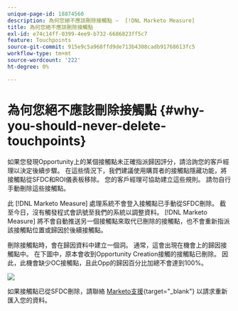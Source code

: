 ```yaml
---
unique-page-id: 18874560
description: 為何您絕不應該刪除接觸點 —  [!DNL Marketo Measure]
title: 為何您絕不應該刪除接觸點
exl-id: e74c14ff-0399-4ee9-b732-6686823ff5c7
feature: Touchpoints
source-git-commit: 915e9c5a968ffd9de713b4308cadb91768613fc5
workflow-type: tm+mt
source-wordcount: '222'
ht-degree: 0%

---
```


# 為何您絕不應該刪除接觸點 {#why-you-should-never-delete-touchpoints}

如果您發現Opportunity上的某個接觸點未正確指派歸因評分，請洽詢您的客戶經理以決定後續步驟。 在這些情況下，我們建議使用購買者的接觸點隱藏功能，將接觸點從SFDC和ROI儀表板移除。 您的客戶經理可協助建立這些規則。 請勿自行手動刪除這些接觸點。

此 [!DNL Marketo Measure] 處理系統不會登入接觸點已手動從SFDC刪除。 截至今日，沒有觸發程式會訊號至我們的系統以調整資料。 [!DNL Marketo Measure] 將不會自動推送另一個接觸點來取代已刪除的接觸點，也不會重新指派該接觸點位置或歸因於後續接觸點。

刪除接觸點時，會在歸因資料中建立一個洞。 通常，這會出現在機會上的歸因接觸點中。 在下圖中，原本會收到Opportunity Creation接觸的接觸點已刪除。 因此，此機會缺少OC接觸點，且此Opp的歸因百分比加總不會達到100%。

![](assets/1.png)

如果接觸點已從SFDC刪除，請聯絡 [Marketo支援](https://nation.marketo.com/t5/support/ct-p/Support){target="_blank"} 以請求重新匯入您的資料。
